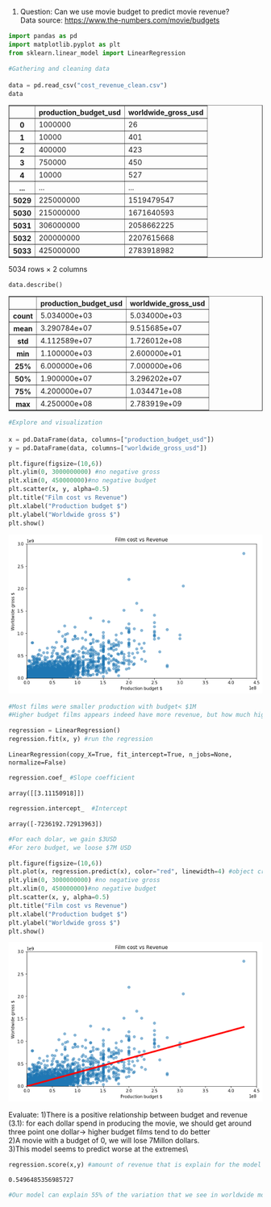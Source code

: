 1. Question: Can we use movie budget to predict movie revenue?\
Data source: https://www.the-numbers.com/movie/budgets

```python
import pandas as pd
import matplotlib.pyplot as plt
from sklearn.linear_model import LinearRegression
```





```python
#Gathering and cleaning data

data = pd.read_csv("cost_revenue_clean.csv")
data
```




<div>
<style scoped>
    .dataframe tbody tr th:only-of-type {
        vertical-align: middle;
    }

    .dataframe tbody tr th {
        vertical-align: top;
    }

    .dataframe thead th {
        text-align: right;
    }
</style>
<table border="1" class="dataframe">
  <thead>
    <tr style="text-align: right;">
      <th></th>
      <th>production_budget_usd</th>
      <th>worldwide_gross_usd</th>
    </tr>
  </thead>
  <tbody>
    <tr>
      <th>0</th>
      <td>1000000</td>
      <td>26</td>
    </tr>
    <tr>
      <th>1</th>
      <td>10000</td>
      <td>401</td>
    </tr>
    <tr>
      <th>2</th>
      <td>400000</td>
      <td>423</td>
    </tr>
    <tr>
      <th>3</th>
      <td>750000</td>
      <td>450</td>
    </tr>
    <tr>
      <th>4</th>
      <td>10000</td>
      <td>527</td>
    </tr>
    <tr>
      <th>...</th>
      <td>...</td>
      <td>...</td>
    </tr>
    <tr>
      <th>5029</th>
      <td>225000000</td>
      <td>1519479547</td>
    </tr>
    <tr>
      <th>5030</th>
      <td>215000000</td>
      <td>1671640593</td>
    </tr>
    <tr>
      <th>5031</th>
      <td>306000000</td>
      <td>2058662225</td>
    </tr>
    <tr>
      <th>5032</th>
      <td>200000000</td>
      <td>2207615668</td>
    </tr>
    <tr>
      <th>5033</th>
      <td>425000000</td>
      <td>2783918982</td>
    </tr>
  </tbody>
</table>
<p>5034 rows × 2 columns</p>
</div>




```python
data.describe()
```




<div>
<style scoped>
    .dataframe tbody tr th:only-of-type {
        vertical-align: middle;
    }

    .dataframe tbody tr th {
        vertical-align: top;
    }

    .dataframe thead th {
        text-align: right;
    }
</style>
<table border="1" class="dataframe">
  <thead>
    <tr style="text-align: right;">
      <th></th>
      <th>production_budget_usd</th>
      <th>worldwide_gross_usd</th>
    </tr>
  </thead>
  <tbody>
    <tr>
      <th>count</th>
      <td>5.034000e+03</td>
      <td>5.034000e+03</td>
    </tr>
    <tr>
      <th>mean</th>
      <td>3.290784e+07</td>
      <td>9.515685e+07</td>
    </tr>
    <tr>
      <th>std</th>
      <td>4.112589e+07</td>
      <td>1.726012e+08</td>
    </tr>
    <tr>
      <th>min</th>
      <td>1.100000e+03</td>
      <td>2.600000e+01</td>
    </tr>
    <tr>
      <th>25%</th>
      <td>6.000000e+06</td>
      <td>7.000000e+06</td>
    </tr>
    <tr>
      <th>50%</th>
      <td>1.900000e+07</td>
      <td>3.296202e+07</td>
    </tr>
    <tr>
      <th>75%</th>
      <td>4.200000e+07</td>
      <td>1.034471e+08</td>
    </tr>
    <tr>
      <th>max</th>
      <td>4.250000e+08</td>
      <td>2.783919e+09</td>
    </tr>
  </tbody>
</table>
</div>




```python
#Explore and visualization

x = pd.DataFrame(data, columns=["production_budget_usd"])
y = pd.DataFrame(data, columns=["worldwide_gross_usd"])
```


```python
plt.figure(figsize=(10,6))
plt.ylim(0, 3000000000) #no negative gross
plt.xlim(0, 450000000)#no negative budget
plt.scatter(x, y, alpha=0.5)
plt.title("Film cost vs Revenue")
plt.xlabel("Production budget $")
plt.ylabel("Worldwide gross $")
plt.show()
```


![png](output_5_0.png)



```python
#Most films were smaller production with budget< $1M
#Higher budget films appears indeed have more revenue, but how much higher exactly?
```


```python
regression = LinearRegression()
regression.fit(x, y) #run the regression
```




    LinearRegression(copy_X=True, fit_intercept=True, n_jobs=None, normalize=False)




```python
regression.coef_ #Slope coefficient
```




    array([[3.11150918]])




```python
regression.intercept_  #Intercept
```




    array([-7236192.72913963])




```python
#For each dolar, we gain $3USD
#For zero budget, we loose $7M USD
```


```python
plt.figure(figsize=(10,6))
plt.plot(x, regression.predict(x), color="red", linewidth=4) #object created for regression
plt.ylim(0, 3000000000) #no negative gross
plt.xlim(0, 450000000)#no negative budget
plt.scatter(x, y, alpha=0.5)
plt.title("Film cost vs Revenue")
plt.xlabel("Production budget $")
plt.ylabel("Worldwide gross $")
plt.show()
```


![png](output_11_0.png)


Evaluate:
1)There is a positive relationship between budget and revenue (3.1): for each dollar spend in producing the movie, we should get around three point one dollar-> higher budget films tend to do better\
2)A movie with a budget of 0, we will lose 7Millon dollars.\
3)This model seems to predict worse at the extremes\


```python
regression.score(x,y) #amount of revenue that is explain for the model
```




    0.5496485356985727




```python
#Our model can explain 55% of the variation that we see in worldwide movie earnings
```


```python

```

